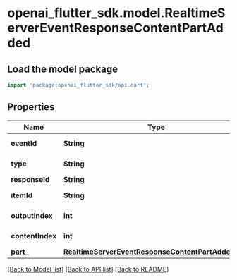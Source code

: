 # openai_flutter_sdk.model.RealtimeServerEventResponseContentPartAdded

## Load the model package
```dart
import 'package:openai_flutter_sdk/api.dart';
```

## Properties
Name | Type | Description | Notes
------------ | ------------- | ------------- | -------------
**eventId** | **String** | The unique ID of the server event. | 
**type** | **String** | The event type, must be `response.content_part.added`. | 
**responseId** | **String** | The ID of the response. | 
**itemId** | **String** | The ID of the item to which the content part was added. | 
**outputIndex** | **int** | The index of the output item in the response. | 
**contentIndex** | **int** | The index of the content part in the item's content array. | 
**part_** | [**RealtimeServerEventResponseContentPartAddedPart**](RealtimeServerEventResponseContentPartAddedPart.md) |  | 

[[Back to Model list]](../README.md#documentation-for-models) [[Back to API list]](../README.md#documentation-for-api-endpoints) [[Back to README]](../README.md)


